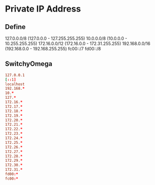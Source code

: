 # Private IP Address

## Define

127.0.0.0/8 (127.0.0.0 - 127.255.255.255)
10.0.0.0/8 (10.0.0.0 - 10.255.255.255)
172.16.0.0/12 (172.16.0.0 - 172.31.255.255)
192.168.0.0/16 (192.168.0.0 - 192.168.255.255)
fc00::/7
fd00::/8

## SwitchyOmega

```conf
127.0.0.1
[::1]
localhost
192.168.*
10.*
127.*
172.16.*
172.17.*
172.18.*
172.19.*
172.20.*
172.21.*
172.22.*
172.23.*
172.24.*
172.25.*
172.26.*
172.27.*
172.28.*
172.29.*
172.30.*
172.31.*
fd00:*
fc00:*
```
